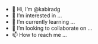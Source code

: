 - 👋 Hi, I’m @kabiradg
- 👀 I’m interested in ...
- 🌱 I’m currently learning ...
- 💞️ I’m looking to collaborate on ...
- 📫 How to reach me ...

<!---
kabiradg/kabiradg is a ✨ special ✨ repository because its `README.md` (this file) appears on your GitHub profile.
You can click the Preview link to take a look at your changes.
--->
